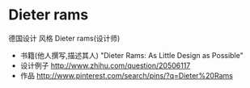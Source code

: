 # Dieter rams

德国设计 风格 Dieter rams(设计师)  

* 书籍(他人撰写,描述其人) "Dieter Rams: As Little Design as Possible" 
* 设计例子 http://www.zhihu.com/question/20506117
* 作品 http://www.pinterest.com/search/pins/?q=Dieter%20Rams